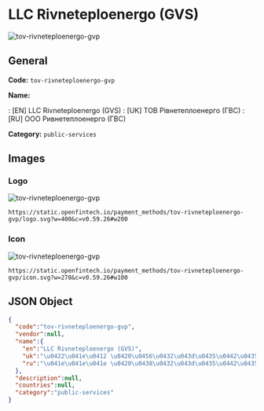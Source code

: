 
# LLC Rivneteploenergo (GVS) 
![tov-rivneteploenergo-gvp](https://static.openfintech.io/payment_methods/tov-rivneteploenergo-gvp/logo.svg?w=400&c=v0.59.26#w200)  

## General 
**Code:** `tov-rivneteploenergo-gvp` 
 
**Name:** 
 
:	[EN] LLC Rivneteploenergo (GVS) 
:	[UK] ТОВ Рівнетеплоенерго (ГВС) 
:	[RU] ООО Ривнетеплоенерго (ГВС) 
 
**Category:** `public-services` 
 

## Images 

### Logo 
![tov-rivneteploenergo-gvp](https://static.openfintech.io/payment_methods/tov-rivneteploenergo-gvp/logo.svg?w=400&c=v0.59.26#w200)  

```
https://static.openfintech.io/payment_methods/tov-rivneteploenergo-gvp/logo.svg?w=400&c=v0.59.26#w200
```  

### Icon 
![tov-rivneteploenergo-gvp](https://static.openfintech.io/payment_methods/tov-rivneteploenergo-gvp/icon.svg?w=278&c=v0.59.26#w100)  

```
https://static.openfintech.io/payment_methods/tov-rivneteploenergo-gvp/icon.svg?w=278&c=v0.59.26#w100
```  

## JSON Object 

```json
{
  "code":"tov-rivneteploenergo-gvp",
  "vendor":null,
  "name":{
    "en":"LLC Rivneteploenergo (GVS)",
    "uk":"\u0422\u041e\u0412 \u0420\u0456\u0432\u043d\u0435\u0442\u0435\u043f\u043b\u043e\u0435\u043d\u0435\u0440\u0433\u043e (\u0413\u0412\u0421)",
    "ru":"\u041e\u041e\u041e \u0420\u0438\u0432\u043d\u0435\u0442\u0435\u043f\u043b\u043e\u0435\u043d\u0435\u0440\u0433\u043e (\u0413\u0412\u0421)"
  },
  "description":null,
  "countries":null,
  "category":"public-services"
}
```  
